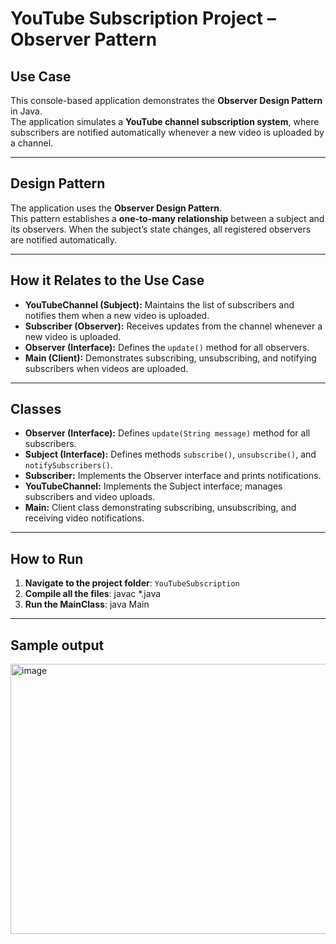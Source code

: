 # YouTube Subscription Project – Observer Pattern

## Use Case
This console-based application demonstrates the **Observer Design Pattern** in Java.  
The application simulates a **YouTube channel subscription system**, where subscribers are notified automatically whenever a new video is uploaded by a channel.

---

## Design Pattern
The application uses the **Observer Design Pattern**.  
This pattern establishes a **one-to-many relationship** between a subject and its observers. When the subject’s state changes, all registered observers are notified automatically.

---

## How it Relates to the Use Case
- **YouTubeChannel (Subject):** Maintains the list of subscribers and notifies them when a new video is uploaded.  
- **Subscriber (Observer):** Receives updates from the channel whenever a new video is uploaded.  
- **Observer (Interface):** Defines the `update()` method for all observers.  
- **Main (Client):** Demonstrates subscribing, unsubscribing, and notifying subscribers when videos are uploaded.

---

## Classes
- **Observer (Interface):** Defines `update(String message)` method for all subscribers.  
- **Subject (Interface):** Defines methods `subscribe()`, `unsubscribe()`, and `notifySubscribers()`.  
- **Subscriber:** Implements the Observer interface and prints notifications.  
- **YouTubeChannel:** Implements the Subject interface; manages subscribers and video uploads.  
- **Main:** Client class demonstrating subscribing, unsubscribing, and receiving video notifications.

---

## How to Run
1. **Navigate to the project folder**: `YouTubeSubscription`  
2. **Compile all the files**: javac *.java
3. **Run the MainClass**: java Main

---

## Sample output

<img width="1011" height="432" alt="image" src="https://github.com/user-attachments/assets/94d5677c-763f-41e0-8c23-5f8292472c10" />
